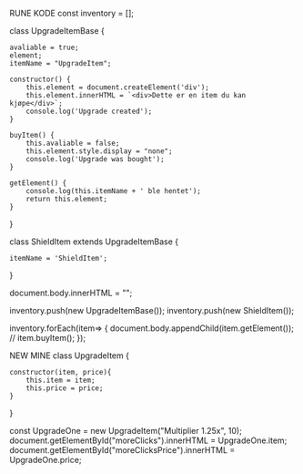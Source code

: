 RUNE KODE
const inventory = [];

class UpgradeItemBase {

    avaliable = true; 
    element;
    itemName = "UpgradeItem";

    constructor() {
        this.element = document.createElement('div');
        this.element.innerHTML = `<div>Dette er en item du kan kjøpe</div>`;
        console.log('Upgrade created');
    }

    buyItem() {
        this.avaliable = false;
        this.element.style.display = "none";
        console.log('Upgrade was bought');
    }

    getElement() {
        console.log(this.itemName + ' ble hentet');
        return this.element;
    }

}

class ShieldItem extends UpgradeItemBase {

    itemName = 'ShieldItem';

}

document.body.innerHTML = "";

inventory.push(new UpgradeItemBase());
inventory.push(new ShieldItem());

inventory.forEach(item=> {
    document.body.appendChild(item.getElement());
    // item.buyItem();
});


NEW MINE 
class UpgradeItem {

    constructor(item, price){
        this.item = item;
        this.price = price;
    }
    
}

const UpgradeOne = new UpgradeItem("Multiplier 1.25x", 10);
document.getElementById("moreClicks").innerHTML = UpgradeOne.item;
document.getElementById("moreClicksPrice").innerHTML = UpgradeOne.price;
